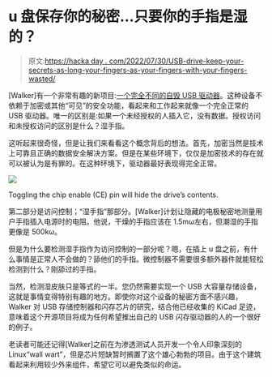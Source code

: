 # u 盘保存你的秘密…只要你的手指是湿的？

> 原文:[https://hacka day . com/2022/07/30/USB-drive-keep-your-secrets-as-long-your-fingers-as-your-fingers-with-your-fingers-wasted/](https://hackaday.com/2022/07/30/usb-drive-keeps-your-secrets-as-long-as-your-fingers-are-wet/)

[Walker]有一个非常有趣的新项目:[一个完全不同的自毁 USB 驱动器](https://machinehum.medium.com/im-building-a-self-destructing-usb-drive-e423b8b7c9f)。这种设备不依赖于加密或其他“可见”的安全功能，看起来和工作起来就像一个完全正常的 USB 驱动器。唯一的区别是:如果一个未经授权的人插入它，没有数据。授权访问和未授权访问的区别是什么？湿手指。

这听起来很奇怪，但是让我们来看看这个概念背后的想法。首先，加密当然是技术上可靠且正确的数据安全解决方案。但是在某些环境下，仅仅是加密技术的存在就可以被认为是有罪的。在这种环境下，驱动器最好表现得完全正常。

[![](../Images/7949d63b95643cb099756b3ebcc0146f.png)](https://hackaday.com/wp-content/uploads/2022/07/ovrdrive_detail.png)

Toggling the chip enable (CE) pin will hide the drive’s contents.

第二部分是访问控制；“湿手指”那部分。[Walker]计划让隐藏的电极秘密地测量用户手指插入电源时的电阻。他说，干燥的手指应该在 1.5mω左右，但潮湿的手指更像是 500kω。

但是为什么要检测湿手指作为访问控制的一部分呢？嗯，在插上 u 盘之前，有什么事情是正常人不会做的？舔他们的手指。微控制器不需要很多额外器件就能轻松检测到什么？刚舔过的手指。

当然，检测湿皮肤只是等式的一半。您仍然需要实现一个 USB 大容量存储设备，这就是事情变得特别有趣的地方。即使你对这个设备的秘密方面不感兴趣，Walker 对 USB 存储控制器和闪存芯片的研究，结合他已经收集的 KiCad 足迹，意味着这个开源项目将成为任何希望推出自己的 USB 闪存驱动器的人的一个很好的例子。

老读者可能还记得[Walker]之前在为渗透测试人员开发一个令人印象深刻的 Linux“wall wart”，但是芯片短缺暂时搁置了这个雄心勃勃的项目。由于这个建筑看起来利用较少外来组件，希望它可以避免类似的命运。
